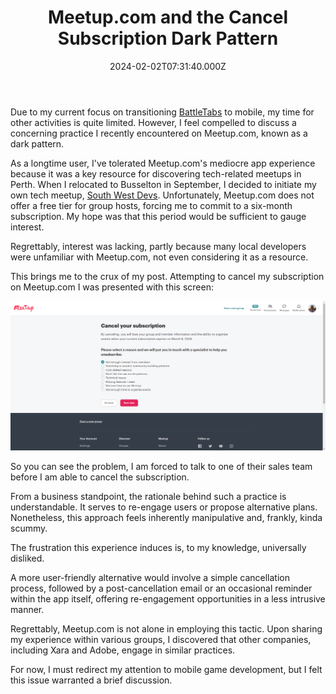 ﻿---
coverImage: ./header.jpg
date: '2024-02-02T07:31:40.000Z'
tags:
  - dark-pattern
  - misc
title: Meetup.com and the Cancel Subscription Dark Pattern
---

Due to my current focus on transitioning [BattleTabs](https://mikecann.blog/posts/battletabs-in-7-minutes) to mobile, my time for other activities is quite limited. However, I feel compelled to discuss a concerning practice I recently encountered on Meetup.com, known as a dark pattern.

As a longtime user, I've tolerated Meetup.com's mediocre app experience because it was a key resource for discovering tech-related meetups in Perth. When I relocated to Busselton in September, I decided to initiate my own tech meetup, [South West Devs](https://www.meetup.com/south-west-devs/). Unfortunately, Meetup.com does not offer a free tier for group hosts, forcing me to commit to a six-month subscription. My hope was that this period would be sufficient to gauge interest.

Regrettably, interest was lacking, partly because many local developers were unfamiliar with Meetup.com, not even considering it as a resource.

This brings me to the crux of my post. Attempting to cancel my subscription on Meetup.com I was presented with this screen:

![](./dark-meetup.png)

So you can see the problem, I am forced to talk to one of their sales team before I am able to cancel the subscription.

From a business standpoint, the rationale behind such a practice is understandable. It serves to re-engage users or propose alternative plans. Nonetheless, this approach feels inherently manipulative and, frankly, kinda scummy.

The frustration this experience induces is, to my knowledge, universally disliked.

A more user-friendly alternative would involve a simple cancellation process, followed by a post-cancellation email or an occasional reminder within the app itself, offering re-engagement opportunities in a less intrusive manner.

Regrettably, Meetup.com is not alone in employing this tactic. Upon sharing my experience within various groups, I discovered that other companies, including Xara and Adobe, engage in similar practices.

For now, I must redirect my attention to mobile game development, but I felt this issue warranted a brief discussion.

